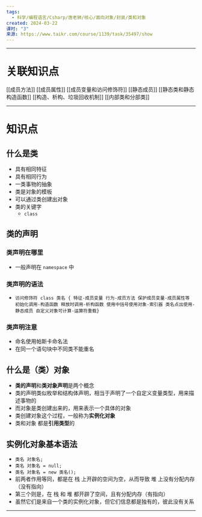 ```yaml
---
tags:
  - 科学/编程语言/Csharp/唐老狮/核心/面向对象/封装/类和对象
created: 2024-03-22
课时: "3"
来源: https://www.taikr.com/course/1139/task/35497/show
---
```


---
# 关联知识点

[[成员方法]] [[成员属性]] [[成员变量和访问修饰符]] [[静态成员]] [[静态类和静态构造函数]] [[构造、析构、垃圾回收机制]]
[[内部类和分部类]] 

---
# 知识点

##  什么是类

- 具有相同特征
- 具有相同行为
- 一类事物的抽象
- 类是对象的模板
- 可以通过类创建出对象
- 类的关键字
	- `class`
## 类的声明

### 类声明在哪里

- 一般声明在 `namespace` 中
### 类声明的语法

- `访问修饰符 class 类名 { 特征-成员变量 行为-成员方法 保护成员变量-成员属性等 初始化调用-构造函数 释放时调用-析构函数 使用中括号使用对象-索引器 类名点出使用-静态成员 自定义对象可计算-运算符重载}`
### 类声明注意

- 命名使用帕斯卡命名法
- 在同一个语句块中不同类不能重名
## 什么是（类）对象

- **类的声明**和**类对象声明**是两个概念
- 类的声明类似枚举和结构体声明，相当于声明了一个自定义变量类型，用来描述事物的
- 而对象是类创建出来的，用来表示一个具体的对象
- 类创建对象这个过程，一般称为**实例化对象**
- 类和对象 都是**引用类型**的
## 实例化对象基本语法

- `类名 对象名;`
- `类名 对象名 = null;`
- `类名 对象名 = new 类名();`
- 前两者作用等同，都是在 栈 上开辟的空间为空，从而导致 堆 上没有分配内存（没有指向）
- 第三个则是，在 栈 和 堆 都开辟了空间，且有分配内存（有指向）
- 虽然它们是来自一个类的实例化对象，但它们信息都是独有的，彼此没有关系

---
